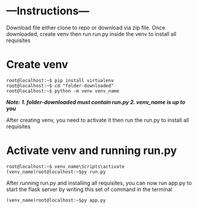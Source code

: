 # —Instructions—
Download file either clone to repo or download via zip file. 
Once downloaded, create venv then run run.py inside the venv to install all requisites

# Create venv 
```console
root@localhost:~$ pip install virtualenv
root@localhost:~$ cd "folder-downloaded"
root@localhost:~$ python -m venv venv_name
```
***Note: 1. folder-downloaded must contain run.py 2. venv_name is up to you***

After creating venv, you need to activate it then run the run.py to install all requisites

# Activate venv and running run.py
```console
root@localhost:~$ venv_name\Scripts\activate
(venv_name)root@localhost:~$py run.py
```
After running run.py and installing all requisites, you can now run app.py to start the flask server by writing this set of command in the terminal
```console
(venv_name)root@localhost:~$py app.py
```
